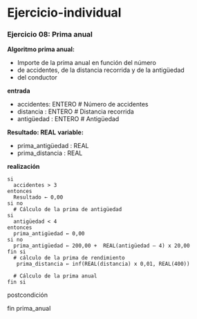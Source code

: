 # Ejercicio-individual

### Ejercicio 08: Prima anual
**Algoritmo prima anual:**
  * Importe de la prima anual en función del número
  * de accidentes, de la distancia recorrida y de la antigüedad
  * del conductor
  
**entrada**
  * accidentes: ENTERO # Número de accidentes
  * distancia : ENTERO # Distancia recorrida
  * antigüedad : ENTERO # Antigüedad
  
**Resultado: REAL**
**variable:**
  * prima_antigüedad : REAL
  * prima_distancia : REAL
  
**realización**
```
si
  accidentes > 3
entonces
  Resultado ← 0,00
si no
  # Cálculo de la prima de antigüedad
si
  antigüedad < 4
entonces
  prima_antigüedad ← 0,00
si no
  prima_antigüedad ← 200,00 +  REAL(antigüedad – 4) x 20,00
fin si
  # cálculo de la prima de rendimiento
   prima_distancia ← inf(REAL(distancia) x 0,01, REAL(400))

  # Cálculo de la prima anual
fin si
```
postcondición

fin prima_anual
